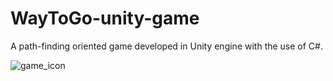 # WayToGo-unity-game
A path-finding oriented game developed in Unity engine with the use of C#.

![game_icon](https://github.com/mistybanana/WayToGo-unity-game/blob/main/appstore_screenshots/icon.jpg?raw=true|width=100px)
